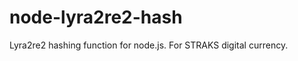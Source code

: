 node-lyra2re2-hash
===============

Lyra2re2 hashing function for node.js. For STRAKS digital currency.

